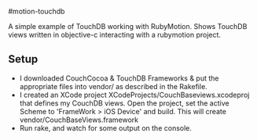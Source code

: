 #motion-touchdb

A simple example of TouchDB working with RubyMotion. Shows TouchDB views written in objective-c interacting with a rubymotion project.

Setup
-----

* I downloaded CouchCocoa & TouchDB Frameworks & put the appropriate files into vendor/ as described in the Rakefile.
* I created an XCode project XCodeProjects/CouchBaseviews.xcodeproj that defines my CouchDB views. Open the project, set the active Scheme to 'FrameWork > iOS Device' and build.  This will create vendor/CouchBaseViews.framework
* Run rake, and watch for some output on the console. 



